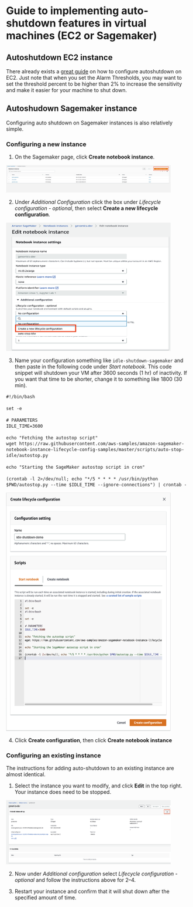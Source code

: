 # Guide to implementing auto-shutdown features in virtual machines (EC2 or Sagemaker)

## Autoshutdown EC2 instance

There already exists a [great guide](https://successengineer.medium.com/how-to-automatically-turn-off-your-ec2-instance-in-2021-b73374e51090) on how to configure autoshutdown on EC2.
Just note that when you set the Alarm Thresholds, you may want to set the threshold percent to be higher than 2% to increase the sensitivity and make it easier for your machine to shut down. 

## Autoshudown Sagemaker instance

Configuring auto shutdown on Sagemaker instances is also relatively simple. 

### Configuring a new instance

1. On the Sagemaker page, click **Create notebook instance**.

<img src="/docs/images/create_notebook_instance.jpeg" width="450" height="75">

2. Under *Additional Configuration* click the box under *Lifecycle configuration - optional*, then select **Create a new lifecycle configuration**.

<img src="/docs/images/click_configuration.png" width="450" height="350">

3. Name your configuration something like `idle-shutdown-sagemaker` and then paste in the following code under *Start notebook*. This code snippet will shutdown your VM after 3600 seconds (1 hr) of inactivity. If you want that time to be shorter, change it to something like 1800 (30 min).

```
#!/bin/bash

set -e

# PARAMETERS
IDLE_TIME=3600

echo "Fetching the autostop script"
wget https://raw.githubusercontent.com/aws-samples/amazon-sagemaker-notebook-instance-lifecycle-config-samples/master/scripts/auto-stop-idle/autostop.py

echo "Starting the SageMaker autostop script in cron"

(crontab -l 2>/dev/null; echo "*/5 * * * * /usr/bin/python $PWD/autostop.py --time $IDLE_TIME --ignore-connections") | crontab -
```

<img src="/docs/images/add_script.png" width="450" height="650">

4. Click **Create configuration**, then click **Create notebook instance**

### Configuring an existing instance

The instructions for adding auto-shutdown to an existing instance are almost identical. 

1. Select the instance you want to modify, and click **Edit** in the top right. Your instance does need to be stopped.

<img src="/docs/images/edit_instance_aws.png" width="450" height="175">

2. Now under *Additional configuration* select *Lifecycle configuration - optional* and follow the instructions above for 2–4.

3. Restart your instance and confirm that it will shut down after the specified amount of time. 

